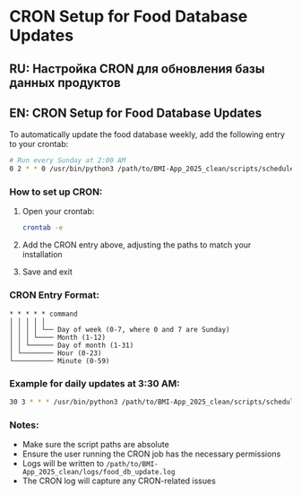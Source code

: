 # CRON Setup for Food Database Updates

## RU: Настройка CRON для обновления базы данных продуктов
## EN: CRON Setup for Food Database Updates

To automatically update the food database weekly, add the following entry to your crontab:

```bash
# Run every Sunday at 2:00 AM
0 2 * * 0 /usr/bin/python3 /path/to/BMI-App_2025_clean/scripts/schedule_food_db_update.py >> /path/to/BMI-App_2025_clean/logs/cron.log 2>&1
```

### How to set up CRON:

1. Open your crontab:
   ```bash
   crontab -e
   ```

2. Add the CRON entry above, adjusting the paths to match your installation

3. Save and exit

### CRON Entry Format:
```
* * * * * command
│ │ │ │ │
│ │ │ │ └── Day of week (0-7, where 0 and 7 are Sunday)
│ │ │ └──── Month (1-12)
│ │ └────── Day of month (1-31)
│ └──────── Hour (0-23)
└────────── Minute (0-59)
```

### Example for daily updates at 3:30 AM:
```bash
30 3 * * * /usr/bin/python3 /path/to/BMI-App_2025_clean/scripts/schedule_food_db_update.py >> /path/to/BMI-App_2025_clean/logs/cron.log 2>&1
```

### Notes:
- Make sure the script paths are absolute
- Ensure the user running the CRON job has the necessary permissions
- Logs will be written to `/path/to/BMI-App_2025_clean/logs/food_db_update.log`
- The CRON log will capture any CRON-related issues